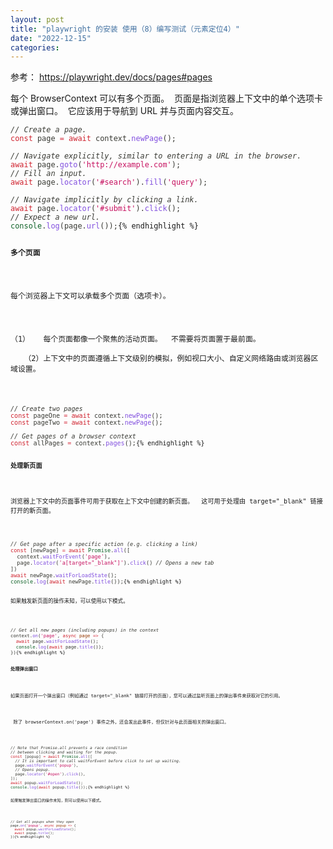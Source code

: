 ```yaml
---
layout: post
title: "playwright 的安装 使用（8）编写测试（元素定位4）"
date: "2022-12-15"
categories: 
---
```

<p>参考： <a href="https://playwright.dev/docs/pages#pages">https://playwright.dev/docs/pages#pages</a></p>

<p>每个 BrowserContext 可以有多个页面。&nbsp; 页面是指浏览器上下文中的单个选项卡或弹出窗口。&nbsp; 它应该用于导航到 URL 并与页面内容交互。</p>

<pre>
<code><span style="color:#393a34"><em>// Create a page.</em>
</span><span style="color:#393a34"><span style="color:#cf222e">const</span> page <span style="color:#d73a49">=</span> <span style="color:#cf222e">await</span> context<span style="color:#393a34">.</span><span style="color:#8250df">newPage</span><span style="color:#393a34">(</span><span style="color:#393a34">)</span><span style="color:#393a34">;</span>
</span>
<span style="color:#393a34"><em>// Navigate explicitly, similar to entering a URL in the browser.</em>
</span><span style="color:#393a34"><span style="color:#cf222e">await</span> page<span style="color:#393a34">.</span><span style="color:#8250df">goto</span><span style="color:#393a34">(</span><span style="color:#c6105f">&#39;http://example.com&#39;</span><span style="color:#393a34">)</span><span style="color:#393a34">;</span>
</span><span style="color:#393a34"><em>// Fill an input.</em>
</span><span style="color:#393a34"><span style="color:#cf222e">await</span> page<span style="color:#393a34">.</span><span style="color:#8250df">locator</span><span style="color:#393a34">(</span><span style="color:#c6105f">&#39;#search&#39;</span><span style="color:#393a34">)</span><span style="color:#393a34">.</span><span style="color:#8250df">fill</span><span style="color:#393a34">(</span><span style="color:#c6105f">&#39;query&#39;</span><span style="color:#393a34">)</span><span style="color:#393a34">;</span>
</span>
<span style="color:#393a34"><em>// Navigate implicitly by clicking a link.</em>
</span><span style="color:#393a34"><span style="color:#cf222e">await</span> page<span style="color:#393a34">.</span><span style="color:#8250df">locator</span><span style="color:#393a34">(</span><span style="color:#c6105f">&#39;#submit&#39;</span><span style="color:#393a34">)</span><span style="color:#393a34">.</span><span style="color:#8250df">click</span><span style="color:#393a34">(</span><span style="color:#393a34">)</span><span style="color:#393a34">;</span>
</span><span style="color:#393a34"><em>// Expect a new url.</em>
</span><span style="color:#393a34"><span style="color:#116329">console</span><span style="color:#393a34">.</span><span style="color:#8250df">log</span><span style="color:#393a34">(</span>page<span style="color:#393a34">.</span><span style="color:#8250df">url</span><span style="color:#393a34">(</span><span style="color:#393a34">)</span><span style="color:#393a34">)</span><span style="color:#393a34">;</span></span>{% endhighlight %}

<p><strong>多个页面</strong></p>

<p>每个浏览器上下文可以承载多个页面（选项卡）。</p>

<p>（1）&nbsp;&nbsp; 每个页面都像一个聚焦的活动页面。&nbsp; 不需要将页面置于最前面。<br />
&nbsp;&nbsp; （2）上下文中的页面遵循上下文级别的模拟，例如视口大小、自定义网络路由或浏览器区域设置。</p>

<pre>
<code><span style="color:#393a34"><em>// Create two pages</em>
</span><span style="color:#393a34"><span style="color:#cf222e">const</span> pageOne <span style="color:#d73a49">=</span> <span style="color:#cf222e">await</span> context<span style="color:#393a34">.</span><span style="color:#8250df">newPage</span><span style="color:#393a34">(</span><span style="color:#393a34">)</span><span style="color:#393a34">;</span>
</span><span style="color:#393a34"><span style="color:#cf222e">const</span> pageTwo <span style="color:#d73a49">=</span> <span style="color:#cf222e">await</span> context<span style="color:#393a34">.</span><span style="color:#8250df">newPage</span><span style="color:#393a34">(</span><span style="color:#393a34">)</span><span style="color:#393a34">;</span>
</span>
<span style="color:#393a34"><em>// Get pages of a browser context</em>
</span><span style="color:#393a34"><span style="color:#cf222e">const</span> allPages <span style="color:#d73a49">=</span> context<span style="color:#393a34">.</span><span style="color:#8250df">pages</span><span style="color:#393a34">(</span><span style="color:#393a34">)</span><span style="color:#393a34">;</span></span>{% endhighlight %}

<p><strong>处理新页面</strong></p>

<p>浏览器上下文中的页面事件可用于获取在上下文中创建的新页面。&nbsp; 这可用于处理由 target=&quot;_blank&quot; 链接打开的新页面。</p>

<pre>
<code><span style="color:#393a34"><em>// Get page after a specific action (e.g. clicking a link)</em>
</span><span style="color:#393a34"><span style="color:#cf222e">const</span> <span style="color:#393a34">[</span>newPage<span style="color:#393a34">]</span> <span style="color:#d73a49">=</span> <span style="color:#cf222e">await</span> <span style="color:#116329">Promise</span><span style="color:#393a34">.</span><span style="color:#8250df">all</span><span style="color:#393a34">(</span><span style="color:#393a34">[</span>
</span><span style="color:#393a34">  context<span style="color:#393a34">.</span><span style="color:#8250df">waitForEvent</span><span style="color:#393a34">(</span><span style="color:#c6105f">&#39;page&#39;</span><span style="color:#393a34">)</span><span style="color:#393a34">,</span>
</span><span style="color:#393a34">  page<span style="color:#393a34">.</span><span style="color:#8250df">locator</span><span style="color:#393a34">(</span><span style="color:#c6105f">&#39;a[target=&quot;_blank&quot;]&#39;</span><span style="color:#393a34">)</span><span style="color:#393a34">.</span><span style="color:#8250df">click</span><span style="color:#393a34">(</span><span style="color:#393a34">)</span> <em>// Opens a new tab</em>
</span><span style="color:#393a34"><span style="color:#393a34">]</span><span style="color:#393a34">)</span>
</span><span style="color:#393a34"><span style="color:#cf222e">await</span> newPage<span style="color:#393a34">.</span><span style="color:#8250df">waitForLoadState</span><span style="color:#393a34">(</span><span style="color:#393a34">)</span><span style="color:#393a34">;</span>
</span><span style="color:#393a34"><span style="color:#116329">console</span><span style="color:#393a34">.</span><span style="color:#8250df">log</span><span style="color:#393a34">(</span><span style="color:#cf222e">await</span> newPage<span style="color:#393a34">.</span><span style="color:#8250df">title</span><span style="color:#393a34">(</span><span style="color:#393a34">)</span><span style="color:#393a34">)</span><span style="color:#393a34">;</span></span>{% endhighlight %}

<p>如果触发新页面的操作未知，可以使用以下模式。</p>

<pre>
<code><span style="color:#393a34"><em>// Get all new pages (including popups) in the context</em>
</span><span style="color:#393a34">context<span style="color:#393a34">.</span><span style="color:#8250df">on</span><span style="color:#393a34">(</span><span style="color:#c6105f">&#39;page&#39;</span><span style="color:#393a34">,</span> <span style="color:#cf222e">async</span> <span style="color:#953800">page</span> <span style="color:#d73a49">=&gt;</span> <span style="color:#393a34">{</span>
</span><span style="color:#393a34">  <span style="color:#cf222e">await</span> page<span style="color:#393a34">.</span><span style="color:#8250df">waitForLoadState</span><span style="color:#393a34">(</span><span style="color:#393a34">)</span><span style="color:#393a34">;</span>
</span><span style="color:#393a34">  <span style="color:#116329">console</span><span style="color:#393a34">.</span><span style="color:#8250df">log</span><span style="color:#393a34">(</span><span style="color:#cf222e">await</span> page<span style="color:#393a34">.</span><span style="color:#8250df">title</span><span style="color:#393a34">(</span><span style="color:#393a34">)</span><span style="color:#393a34">)</span><span style="color:#393a34">;</span>
</span><span style="color:#393a34"><span style="color:#393a34">}</span><span style="color:#393a34">)</span></span>{% endhighlight %}

<p><strong>处理弹出窗口</strong></p>

<p>如果页面打开一个弹出窗口（例如通过 target=&quot;_blank&quot; 链接打开的页面），您可以通过监听页面上的弹出事件来获取对它的引用。</p>

<p>&nbsp;除了 browserContext.on(&#39;page&#39;) 事件之外，还会发出此事件，但仅针对与此页面相关的弹出窗口。</p>

<pre>
<code><span style="color:#393a34"><em>// Note that Promise.all prevents a race condition</em>
</span><span style="color:#393a34"><em>// between clicking and waiting for the popup.</em>
</span><span style="color:#393a34"><span style="color:#cf222e">const</span> <span style="color:#393a34">[</span>popup<span style="color:#393a34">]</span> <span style="color:#d73a49">=</span> <span style="color:#cf222e">await</span> <span style="color:#116329">Promise</span><span style="color:#393a34">.</span><span style="color:#8250df">all</span><span style="color:#393a34">(</span><span style="color:#393a34">[</span>
</span><span style="color:#393a34">  <em>// It is important to call waitForEvent before click to set up waiting.</em>
</span><span style="color:#393a34">  page<span style="color:#393a34">.</span><span style="color:#8250df">waitForEvent</span><span style="color:#393a34">(</span><span style="color:#c6105f">&#39;popup&#39;</span><span style="color:#393a34">)</span><span style="color:#393a34">,</span>
</span><span style="color:#393a34">  <em>// Opens popup.</em>
</span><span style="color:#393a34">  page<span style="color:#393a34">.</span><span style="color:#8250df">locator</span><span style="color:#393a34">(</span><span style="color:#c6105f">&#39;#open&#39;</span><span style="color:#393a34">)</span><span style="color:#393a34">.</span><span style="color:#8250df">click</span><span style="color:#393a34">(</span><span style="color:#393a34">)</span><span style="color:#393a34">,</span>
</span><span style="color:#393a34"><span style="color:#393a34">]</span><span style="color:#393a34">)</span><span style="color:#393a34">;</span>
</span><span style="color:#393a34"><span style="color:#cf222e">await</span> popup<span style="color:#393a34">.</span><span style="color:#8250df">waitForLoadState</span><span style="color:#393a34">(</span><span style="color:#393a34">)</span><span style="color:#393a34">;</span>
</span><span style="color:#393a34"><span style="color:#116329">console</span><span style="color:#393a34">.</span><span style="color:#8250df">log</span><span style="color:#393a34">(</span><span style="color:#cf222e">await</span> popup<span style="color:#393a34">.</span><span style="color:#8250df">title</span><span style="color:#393a34">(</span><span style="color:#393a34">)</span><span style="color:#393a34">)</span><span style="color:#393a34">;</span></span>{% endhighlight %}

<p>如果触发弹出窗口的操作未知，则可以使用以下模式。</p>

<pre>
<code><span style="color:#393a34"><em>// Get all popups when they open</em>
</span><span style="color:#393a34">page<span style="color:#393a34">.</span><span style="color:#8250df">on</span><span style="color:#393a34">(</span><span style="color:#c6105f">&#39;popup&#39;</span><span style="color:#393a34">,</span> <span style="color:#cf222e">async</span> <span style="color:#953800">popup</span> <span style="color:#d73a49">=&gt;</span> <span style="color:#393a34">{</span>
</span><span style="color:#393a34">  <span style="color:#cf222e">await</span> popup<span style="color:#393a34">.</span><span style="color:#8250df">waitForLoadState</span><span style="color:#393a34">(</span><span style="color:#393a34">)</span><span style="color:#393a34">;</span>
</span><span style="color:#393a34">  <span style="color:#cf222e">await</span> popup<span style="color:#393a34">.</span><span style="color:#8250df">title</span><span style="color:#393a34">(</span><span style="color:#393a34">)</span><span style="color:#393a34">;</span>
</span><span style="color:#393a34"><span style="color:#393a34">}</span><span style="color:#393a34">)</span></span>{% endhighlight %}

